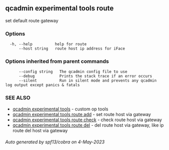 ## qcadmin experimental tools route

set default route gateway

### Options

```
  -h, --help          help for route
      --host string   route host ip address for iFace
```

### Options inherited from parent commands

```
      --config string   The qcadmin config file to use
      --debug           Prints the stack trace if an error occurs
      --silent          Run in silent mode and prevents any qcadmin log output except panics & fatals
```

### SEE ALSO

* [qcadmin experimental tools](qcadmin_experimental_tools.md)	 - custom op tools
* [qcadmin experimental tools route add](qcadmin_experimental_tools_route_add.md)	 - set route host via gateway
* [qcadmin experimental tools route check](qcadmin_experimental_tools_route_check.md)	 - check route host via gateway
* [qcadmin experimental tools route del](qcadmin_experimental_tools_route_del.md)	 - del route host via gateway, like ip route del host via gateway

###### Auto generated by spf13/cobra on 4-May-2023
